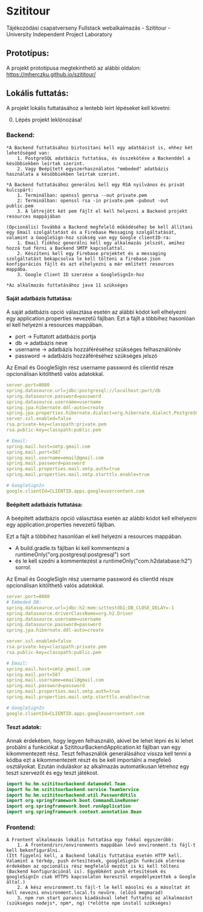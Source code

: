 # Szititour
Tájékozódási csapatverseny Fullstack webalkalmazás - Szititour - University Independent Project Laboratory

## Prototípus:
A projekt prototípusa megtekinthető az alábbi oldalon:
https://mherczku.github.io/szititour/



## Lokális futtatás:
A projekt lokális futtatásához a lentebb leírt lépéseket kell követni:

0. Lépés projekt leklónozása!

### Backend:
    *A Backend futtatásához biztosítani kell egy adatbázist is, ehhez két lehetőséged van:
        1. PostgreSQL adatbázis futtatása, és összekötése a Backenddel a késöbbiekben leírtak szerint.
        2. Vagy Beépített egyszerhasználatos "embeded" adatbázis használata a késöbbiekben leírtak szerint.

    *A Backend futtatásához generálni kell egy RSA nyilvános és privát kulcspárt:
        1. Terminálban: openssl genrsa --out private.pem
        2: Terminálban: openssl rsa -in private.pem -pubout -out public.pem
        3. A létrejött két pem fájlt el kell helyezni a Backend projekt resources mappájában

    (Opcionális) Továbbá a Backend megfelelő működéséhez be kell állítani egy Email szolgáltatást és a Firebase Messaging szolgáltatását, valamint a GoogleSign-hoz szükség van egy Google clientID-ra:
        1. Email fiókhoz generálni kell egy alkalmazás jelszót, amihez hozzá tud férni a Backend SMTP kapcsolattal.
        2. Készíteni kell egy Firebase projektet és a messaging szolgáltatást bekapcsolva le kell tölteni a firebase.json konfigurációs fájlt és azt elhelyezni a már említett resources mappába.
        3. Google Client ID szerzése a GoogleSignIn-hoz

    *Az alkalmazás futtatásához java 11 szükséges


#### Saját adatbázis futtatása:

A saját adatbázis opció választása esetén az alábbi kódot kell elhelyezni egy application.properties nevezetű fájlban. Ezt a fájlt a többihez hasonlóan el kell helyezni a resources mappában.

   - port -> Futtatott adatbázis portja
   - db -> adatbázis neve
   - username -> adatbázis hozzáféréséhez szükséges felhasználónév
   - password -> adatbázis hozzáféréséhez szükséges jelszó

Az Email és GoogleSigIn rész username password és clientId része opcionálisan kitölthető valós adatokkal.


```yml
server.port=8080
spring.datasource.url=jdbc:postgresql://localhost:port/db
spring.datasource.password=password
spring.datasource.username=username
spring.jpa.hibernate.ddl-auto=create
spring.jpa.properties.hibernate.dialect=org.hibernate.dialect.PostgreSQLDialect
server.ssl.enabled=false
rsa.private-key=classpath:private.pem
rsa.public-key=classpath:public.pem

# Email:
spring.mail.host=smtp.gmail.com
spring.mail.port=587
spring.mail.username=email@gmail.com
spring.mail.password=password
spring.mail.properties.mail.smtp.auth=true
spring.mail.properties.mail.smtp.starttls.enable=true

# GoogleSignIn
google.clientId=CLIENTID.apps.googleusercontent.com
```

#### Beépített adatbázis futtatása:

A beépített adatbázis opció választása esetén az alábbi kódot kell elhelyezni egy application.properties nevezetű fájlban.

Ezt a fájlt a többihez hasonlóan el kell helyezni a resources mappában.

   - A build.gradle.ts fájlban ki kell kommentezni a runtimeOnly("org.postgresql:postgresql") sort
   - és le kell szedni a kommentezést a runtimeOnly("com.h2database:h2") sorrol.

Az Email és GoogleSigIn rész username password és clientId része opcionálisan kitölthető valós adatokkal.


```yml
server.port=8080
# Embeded DB:
spring.datasource.url=jdbc:h2:mem:szttestdb1;DB_CLOSE_DELAY=-1
spring.datasource.driverClassName=org.h2.Driver
spring.datasource.username=username
spring.datasource.password=password
spring.jpa.hibernate.ddl-auto=create

server.ssl.enabled=false
rsa.private-key=classpath:private.pem
rsa.public-key=classpath:public.pem

# Email:
spring.mail.host=smtp.gmail.com
spring.mail.port=587
spring.mail.username=email@gmail.com
spring.mail.password=password
spring.mail.properties.mail.smtp.auth=true
spring.mail.properties.mail.smtp.starttls.enable=true

# GoogleSignIn
google.clientId=CLIENTID.apps.googleusercontent.com
```

#### Teszt adatok:
Annak érdekében, hogy legyen felhasználó, akivel be lehet lépni és ki lehet probálni a funkciókat a SzititourBackendApplication.kt fájlban van egy kikommentezett rész. Teszt felhasználók generálásához vissza kell tenni a kódba ezt a kikommentezett részt és be kell importálni a megfeleő osztályokat. Ezután induláskor az alkalmazás automatikusan létrehoz egy teszt szervezőt és egy teszt játékost.
    
```kotlin
import hu.hm.szititourbackend.datamodel.Team
import hu.hm.szititourbackend.service.TeamService
import hu.hm.szititourbackend.util.PasswordUtils
import org.springframework.boot.CommandLineRunner
import org.springframework.boot.runApplication
import org.springframework.context.annotation.Bean
```

### Frontend:
    A Frontent alkalmazás lokális futtatása egy fokkal egyszerűbb:
        1. A frontend/src/environments mappában lévő environment.ts fájl-t kell bekonfigurálni.
    (Itt figyelni kell, a Backend lokális futtatása esetén HTTP kell. Valamint a térkép, push értesítések, googleSignIn funkciók elérése érdekében az opcionális rész megfelelő mezőit is ki kell tölteni (Backend konfigurációnál is). Egyébként push értesítések és googleSignIn csak HTTPS kapcsolaton keresztül engedélyezettek a Google által.)
        2. A kész environment.ts fájl-t le kell másolni és a másoltat át kell nevezni environment.local.ts nevűre. (előző megmarad)
        3. npm run start parancs kiadásával lehet futtatni az alkalmazást (szükséges nodejs*, npm*, ng) (*elötte npm install szökséges)
